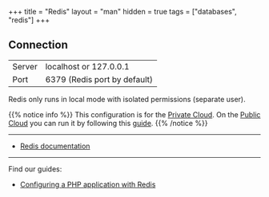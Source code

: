 +++
title = "Redis"
layout = "man"
hidden = true
tags = ["databases", "redis"]
+++

## Connection

|||
|--- |--- |
|Server|localhost or 127.0.0.1|
|Port|6379 (Redis port by default)|

Redis only runs in local mode with isolated permissions (separate user).

{{% notice info %}}
This configuration is for the [Private Cloud](accounts/billing/private-cloud-prices). On the [Public Cloud](accounts/billing/public-cloud-prices) you can run it by following this [guide](guides/redis).
{{% /notice %}}

---

- [Redis documentation](https://redis.io/documentation)

---

Find our guides:

- [Configuring a PHP application with Redis](databases/redis/php)
